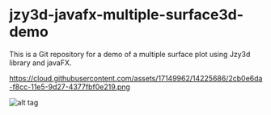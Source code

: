 jzy3d-javafx-multiple-surface3d-demo
==========

This is a Git repository for a demo of a multiple surface plot using Jzy3d library and javaFX.

https://cloud.githubusercontent.com/assets/17149962/14225686/2cb0e6da-f8cc-11e5-9d27-4377fbf0e219.png

![alt tag](https://cloud.githubusercontent.com/assets/17149962/14225686/2cb0e6da-f8cc-11e5-9d27-4377fbf0e219.png)
